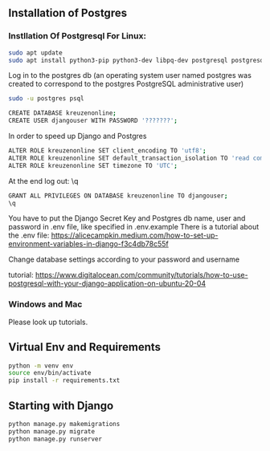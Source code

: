 ## Installation of Postgres

### Instllation Of Postgresql For Linux: 

```sh
sudo apt update
sudo apt install python3-pip python3-dev libpq-dev postgresql postgresql-contrib
```

Log in to the postgres db (an operating system user named postgres was created to correspond to the postgres PostgreSQL administrative user)
```sh
sudo -u postgres psql
```

```sh
CREATE DATABASE kreuzenonline;
CREATE USER djangouser WITH PASSWORD '???????';
```

In order to speed up Django and Postgres
```sh
ALTER ROLE kreuzenonline SET client_encoding TO 'utf8';
ALTER ROLE kreuzenonline SET default_transaction_isolation TO 'read committed';
ALTER ROLE kreuzenonline SET timezone TO 'UTC';
```

At the end log out: \q
```sh
GRANT ALL PRIVILEGES ON DATABASE kreuzenonline TO djangouser;
\q
```

You have to put the Django Secret Key and Postgres db name, user and password in .env file, like specified in .env.example
There is a tutorial about the .env file: https://alicecampkin.medium.com/how-to-set-up-environment-variables-in-django-f3c4db78c55f

Change database settings according to your password and username

tutorial: https://www.digitalocean.com/community/tutorials/how-to-use-postgresql-with-your-django-application-on-ubuntu-20-04

### Windows and Mac

Please look up tutorials.

## Virtual Env and Requirements

```sh
python -m venv env
source env/bin/activate
pip install -r requirements.txt
```

## Starting with Django

```sh
python manage.py makemigrations
python manage.py migrate
python manage.py runserver
```
